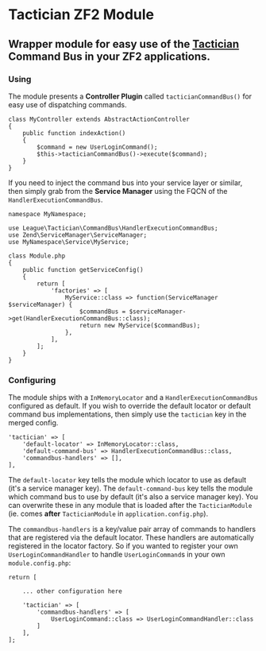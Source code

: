 # Tactician ZF2 Module
## Wrapper module for easy use of the [Tactician](http://tactician.thephpleague.com/) Command Bus in your ZF2 applications.

### Using

The module presents a __Controller Plugin__ called `tacticianCommandBus()` for easy use of dispatching commands. 
 
```
class MyController extends AbstractActionController
{
    public function indexAction()
    {
        $command = new UserLoginCommand();
        $this->tacticianCommandBus()->execute($command);
    }
}
```

If you need to inject the command bus into your service layer or similar, then simply grab from the __Service Manager__ using the FQCN of the `HandlerExecutionCommandBus`.

```
namespace MyNamespace;

use League\Tactician\CommandBus\HandlerExecutionCommandBus;
use Zend\ServiceManager\ServiceManager;
use MyNamespace\Service\MyService;

class Module.php
{
    public function getServiceConfig()
    {
        return [
            'factories' => [
                MyService::class => function(ServiceManager $serviceManager) {
                    $commandBus = $serviceManager->get(HandlerExecutionCommandBus::class);
                    return new MyService($commandBus);
                },
            ],
        ];
    }
}
```

### Configuring

The module ships with a `InMemoryLocator` and a `HandlerExecutionCommandBus` configured as default. If you wish to override the default locator or default command bus implementations, then simply use the `tactician` key in the merged config.

```
'tactician' => [
    'default-locator' => InMemoryLocator::class,
    'default-command-bus' => HandlerExecutionCommandBus::class,
    'commandbus-handlers' => [],
],
```

The `default-locator` key tells the module which locator to use as default (it's a service manager key). The `default-command-bus` key tells the module which command bus to use by default (it's also a service manager key). You can overwrite these in any module that is loaded after the `TacticianModule` (ie. comes __after__ `TacticianModule` in `application.config.php`).

The `commandbus-handlers` is a key/value pair array of commands to handlers that are registered via the default locator. These handlers are automatically registered in the locator factory. So if you wanted to register your own `UserLoginCommandHandler` to handle `UserLoginCommand`s in your own `module.config.php`:

```
return [

    ... other configuration here
    
    'tactician' => [
        'commandbus-handlers' => [
            UserLoginCommand::class => UserLoginCommandHandler::class
        ]
    ],
];
```

